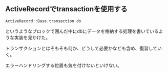 ## ActiveRecordでtransactionを使用する

```
ActiveRecord::Base.transaction do
```

というようなブロックで囲んだ中にdbにデータを格納する処理を書いているような実装を見かけた。

トランザクションとはそもそも何か、どうして必要かなども含め、復習していく。

エラーハンドリングする位置も気を付けないといけない。
